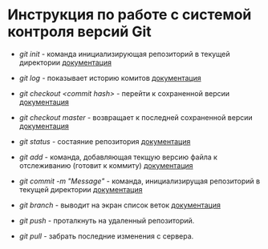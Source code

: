 # Инструкция по работе с системой контроля версий Git

* *git init* - команда инициализирующая репозиторий в текущей директории [документация](https://git-scm.com/docs/git-init)

* *git log* - показывает историю комитов [документация](https://git-scm.com/docs/git-log)

* *git checkout \<commit hash>* -  перейти к сохраненной версии [документация](https://git-scm.com/docs/git-checkout)

* *git checkout master* - возвращает к последней сохраненной версии [документация](https://git-scm.com/docs/git-checkout) 

* *git status* - состаяние репозитория [документация](https://git-scm.com/docs/git-status) 

* *git add* - команда, добавляющая текщую версию файла к отслеживанию (готовит к коммиту) [документация](https://git-scm.com/docs/git-add)

* *git commit -m "Message"* - команда, инициализирущая репозиторий в текущей директории [документация](https://git-scm.com/docs/git-commit)

* *git branch* - выводит на экран список веток [документация](https://git-scm.com/docs/git-branch)

* *git push* - проталкнуть на удаленный репозиторий.

* *git pull* - забрать последние изменения с сервера.


